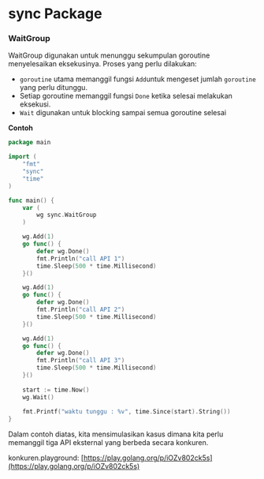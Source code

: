 # sync Package

### WaitGroup

WaitGroup digunakan untuk menunggu sekumpulan goroutine menyelesaikan eksekusinya. Proses yang perlu dilakukan:

* `goroutine` utama memanggil fungsi `Add`untuk mengeset jumlah `goroutine` yang perlu ditunggu. 
* Setiap goroutine memanggil fungsi `Done` ketika selesai melakukan eksekusi.
* `Wait` digunakan untuk blocking sampai semua goroutine selesai

**Contoh**

```go
package main

import (
	"fmt"
	"sync"
	"time"
)

func main() {
	var (
		wg sync.WaitGroup
	)

	wg.Add(1)
	go func() {
		defer wg.Done()
		fmt.Println("call API 1")
		time.Sleep(500 * time.Millisecond)
	}()

	wg.Add(1)
	go func() {
		defer wg.Done()
		fmt.Println("call API 2")
		time.Sleep(500 * time.Millisecond)
	}()

	wg.Add(1)
	go func() {
		defer wg.Done()
		fmt.Println("call API 3")
		time.Sleep(500 * time.Millisecond)
	}()
	
	start := time.Now()
	wg.Wait()
	
	fmt.Printf("waktu tunggu : %v", time.Since(start).String())
}

```

Dalam contoh diatas, kita mensimulasikan kasus dimana kita perlu memanggil tiga API eksternal yang berbeda secara konkuren.

konkuren.playground: [https://play.golang.org/p/iOZv802ck5s](https://play.golang.org/p/iOZv802ck5s)

